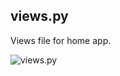 ## views.py

Views file for home app.

![views.py](https://raw.githubusercontent.com/executive-consultants-of-los-angeles/rsum/master/files/docs/flowchart-django.png)